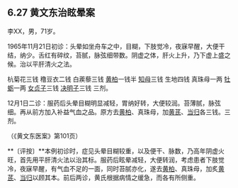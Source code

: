 ## 6.27 黄文东治眩晕案

李XX，男，71岁。

1965年11月21日初诊：头晕如坐舟车之中，目糊，下肢觉冷，夜寐早醒，大便干结，纳少。舌红有碎纹，苔腻，脉弦细带数。阴虚之体，肝火上升，乃下虚上盛之候。治以平肝清火之法。

杭菊花三钱 穞豆衣二钱 白蒺藜三钱 [黄柏](https://www.gmzyjc.com/read/bc/bc03-0.2.3.0.0.md)一钱半 [知母](https://www.gmzyjc.com/read/bc/bc03-0.1.2.0.0.md)三钱 生地四钱 真珠母一两 [牡蛎](https://www.gmzyjc.com/read/bc/bc09-0.1.5.0.0.md)一两 [女贞子](https://www.gmzyjc.com/read/bc/bc17-0.4.10.0.0.md)三钱 [决明子](https://www.gmzyjc.com/read/bc/bc03-0.1.8.0.0.md)三钱 三剂。

12月1日二诊：服药后头晕目糊明显减轻，胃纳好转，大便较润。苔薄腻，脉弦细。再从前方加入补益气血之品。原方去[黄柏](https://www.gmzyjc.com/read/bc/bc03-0.2.3.0.0.md)、真珠母，加[黄芪](https://www.gmzyjc.com/read/bc/bc17-0.1.4.0.0.md)、[当归](https://www.gmzyjc.com/read/bc/bc17-0.3.3.0.0.md)各三钱。三剂。

（《黄文东医案》第101页）

**〔评按〕**本例初诊时，症见头晕目糊较重，以及便干、脉数，乃高年阴虚火旺，首先用平肝清火法以治其标。服药后眩晕减轻，大便转润，考虑患者下肢觉冷，夜寐早醒，有气血不足的一面，同时苔腻亦化，遂去[黄柏](https://www.gmzyjc.com/read/bc/bc03-0.2.3.0.0.md)、真珠母，加炙[黄芪](https://www.gmzyjc.com/read/bc/bc17-0.1.4.0.0.md)、[当归](https://www.gmzyjc.com/read/bc/bc17-0.3.3.0.0.md)以顾其本。前后两诊，黄氏根据病情之缓急，而各有所侧重。
